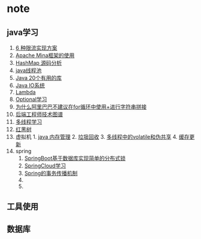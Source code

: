 # note
## java学习
 1. [6 种限流实现方案](https://github.com/lllpla/note/blob/master/java%E5%AD%A6%E4%B9%A0/6%20%E7%A7%8D%E9%99%90%E6%B5%81%E5%AE%9E%E7%8E%B0%E6%96%B9%E6%A1%88.md)
 2. [Apache Mina框架的使用](https://github.com/lllpla/note/blob/master/java%E5%AD%A6%E4%B9%A0/Apache%20Mina%E6%A1%86%E6%9E%B6%E7%9A%84%E4%BD%BF%E7%94%A8.md)
 3. [HashMap 源码分析](https://github.com/lllpla/note/blob/master/java%E5%AD%A6%E4%B9%A0/HashMap%20%E6%BA%90%E7%A0%81%E5%88%86%E6%9E%90.md)
 4. [java线程池](https://github.com/lllpla/note/blob/master/java%E5%AD%A6%E4%B9%A0/JAVA%E7%BA%BF%E7%A8%8B%E6%B1%A0.md)
 5. [Java 20个有用的库](https://github.com/lllpla/note/blob/master/java%E5%AD%A6%E4%B9%A0/Java%2020%E4%B8%AA%E6%9C%89%E7%94%A8%E7%9A%84%E5%BA%93.md)
 6. [Java IO系统](https://github.com/lllpla/note/blob/master/java%E5%AD%A6%E4%B9%A0/Java%20IO%E7%B3%BB%E7%BB%9F.md)
 7. [Lambda](https://github.com/lllpla/note/blob/master/java%E5%AD%A6%E4%B9%A0/Lambda.md)
 8. [Optional学习](https://github.com/lllpla/note/blob/master/java%E5%AD%A6%E4%B9%A0/Optional%E5%AD%A6%E4%B9%A0.md)
 9. [为什么阿里巴巴不建议在for循环中使用+进行字符串拼接](https://github.com/lllpla/note/blob/master/java%E5%AD%A6%E4%B9%A0/%E4%B8%BA%E4%BB%80%E4%B9%88%E9%98%BF%E9%87%8C%E5%B7%B4%E5%B7%B4%E4%B8%8D%E5%BB%BA%E8%AE%AE%E5%9C%A8for%E5%BE%AA%E7%8E%AF%E4%B8%AD%E4%BD%BF%E7%94%A8%2B%E8%BF%9B%E8%A1%8C%E5%AD%97%E7%AC%A6%E4%B8%B2%E6%8B%BC%E6%8E%A5%20.md)
 10. [后端工程师技术图谱](https://github.com/lllpla/note/blob/master/java%E5%AD%A6%E4%B9%A0/%E5%90%8E%E7%AB%AF%E5%B7%A5%E7%A8%8B%E5%B8%88%E6%8A%80%E6%9C%AF%E5%9B%BE%E8%B0%B1.md)
 11. [多线程学习](https://github.com/lllpla/note/blob/master/java%E5%AD%A6%E4%B9%A0/%E5%A4%9A%E7%BA%BF%E7%A8%8B%E5%AD%A6%E4%B9%A0.md)
 12. [红黑树](https://github.com/lllpla/note/blob/master/java%E5%AD%A6%E4%B9%A0/%E7%BA%A2%E9%BB%91%E6%A0%91.md)
 13. 虚拟机
 	1. [java 内存管理](https://github.com/lllpla/note/blob/master/java%E5%AD%A6%E4%B9%A0/%E8%99%9A%E6%8B%9F%E6%9C%BA/java%20%E5%86%85%E5%AD%98%E7%AE%A1%E7%90%86.md)
	2. [垃圾回收](https://github.com/lllpla/note/blob/master/java%E5%AD%A6%E4%B9%A0/%E8%99%9A%E6%8B%9F%E6%9C%BA/%E5%9E%83%E5%9C%BE%E5%9B%9E%E6%94%B6.md)
	3. [多线程中的volatile和伪共享](https://github.com/lllpla/note/blob/master/java%E5%AD%A6%E4%B9%A0/%E8%99%9A%E6%8B%9F%E6%9C%BA/%E5%A4%9A%E7%BA%BF%E7%A8%8B%E4%B8%AD%E7%9A%84volatile%E5%92%8C%E4%BC%AA%E5%85%B1%E4%BA%AB%20.md)
	4. [缓存更新](https://github.com/lllpla/note/blob/master/java%E5%AD%A6%E4%B9%A0/%E8%99%9A%E6%8B%9F%E6%9C%BA/%E7%BC%93%E5%AD%98%E6%9B%B4%E6%96%B0.md)
14. spring
	1. [SpringBoot基于数据库实现简单的分布式锁]() 
	2. [SpringCloud学习]()
	3. [Spring的事务传播机制
]()
	4. []()
	5. []()

## 工具使用
## 数据库